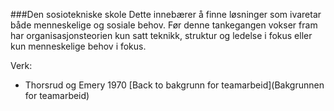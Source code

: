 ###Den sosiotekniske skole
Dette innebærer å finne løsninger som ivaretar både menneskelige og sosiale behov. Før denne tankegangen vokser fram har organisasjonsteorien kun satt teknikk, struktur og ledelse i fokus eller kun menneskelige behov i fokus. 

Verk: 
- Thorsrud og Emery 1970
[Back to bakgrunn for teamarbeid](Bakgrunnen for teamarbeid)

